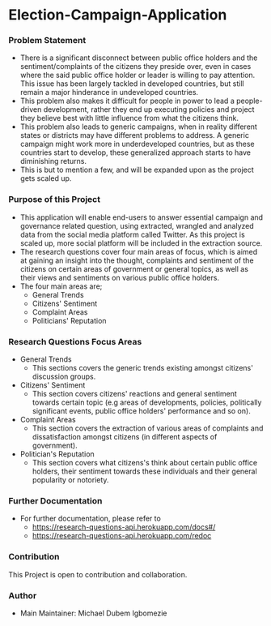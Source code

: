 # Election-Campaign-Application

### Problem Statement
+ There is a significant disconnect between public office holders and the sentiment/complaints of the citizens they preside over, even in cases where the said public office holder or leader is willing to pay attention. This issue has been largely tackled in developed countries, but still remain a major hinderance in undeveloped countries.
+ This problem also makes it difficult for people in power to lead a people-driven development, rather they end up executing policies and project they believe best with little influence from what the citizens think.
+ This problem also leads to generic campaigns, when in reality different states or districts may have different problems to address. A generic campaign might work more in underdeveloped countries, but as these countries start to develop, these generalized approach starts to have diminishing returns.
+ This is but to mention a few, and will be expanded upon as the project gets scaled up.

### Purpose of this Project 
+ This application will enable end-users to answer essential campaign and governance related question, using extracted, wrangled and analyzed data from the social media platform called Twitter. As this project is scaled up, more social platform will be included in the extraction source.
+ The research questions cover four main areas of focus, which is aimed at gaining an insight into the thought, complaints and sentiment of the citizens on certain areas of government or general topics, as well as their views and sentiments on various public office holders.
+ The four main areas are;
    - General Trends
    - Citizens' Sentiment
    - Complaint Areas
    - Politicians' Reputation

### Research Questions Focus Areas
+ General Trends
    - This sections covers the generic trends existing amongst citizens' discussion groups.
+ Citizens' Sentiment
    - This section covers citizens' reactions and general sentiment towards certain topic (e.g areas of developments, policies, politically significant events, public office holders' performance and so on).
+ Complaint Areas
    - This section covers the extraction of various areas of complaints and dissatisfaction amongst citizens (in different aspects of government).
+ Politician's Reputation
    - This section covers what citizens's think about certain public office holders, their sentiment towards these individuals and their general popularity or notoriety.

### Further Documentation
+ For further documentation, please refer to
    - https://research-questions-api.herokuapp.com/docs#/
    - https://research-questions-api.herokuapp.com/redoc 

### Contribution
This Project is open to contribution and collaboration.

### Author
+ Main Maintainer: Michael Dubem Igbomezie
